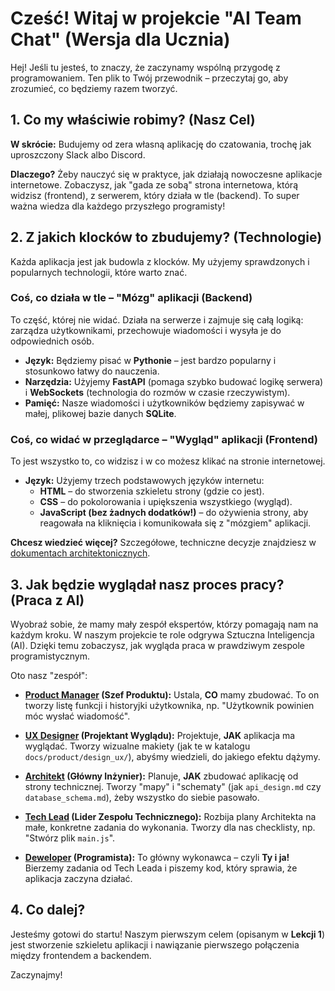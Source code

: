 # Cześć! Witaj w projekcie "AI Team Chat" (Wersja dla Ucznia)

Hej! Jeśli tu jesteś, to znaczy, że zaczynamy wspólną przygodę z programowaniem. Ten plik to Twój przewodnik – przeczytaj go, aby zrozumieć, co będziemy razem tworzyć.

## 1. Co my właściwie robimy? (Nasz Cel)

**W skrócie:** Budujemy od zera własną aplikację do czatowania, trochę jak uproszczony Slack albo Discord.

**Dlaczego?** Żeby nauczyć się w praktyce, jak działają nowoczesne aplikacje internetowe. Zobaczysz, jak "gada ze sobą" strona internetowa, którą widzisz (frontend), z serwerem, który działa w tle (backend). To super ważna wiedza dla każdego przyszłego programisty!

## 2. Z jakich klocków to zbudujemy? (Technologie)

Każda aplikacja jest jak budowla z klocków. My użyjemy sprawdzonych i popularnych technologii, które warto znać.

### Coś, co działa w tle – "Mózg" aplikacji (Backend)
To część, której nie widać. Działa na serwerze i zajmuje się całą logiką: zarządza użytkownikami, przechowuje wiadomości i wysyła je do odpowiednich osób.
-   **Język:** Będziemy pisać w **Pythonie** – jest bardzo popularny i stosunkowo łatwy do nauczenia.
-   **Narzędzia:** Użyjemy **FastAPI** (pomaga szybko budować logikę serwera) i **WebSockets** (technologia do rozmów w czasie rzeczywistym).
-   **Pamięć:** Nasze wiadomości i użytkowników będziemy zapisywać w małej, plikowej bazie danych **SQLite**.

### Coś, co widać w przeglądarce – "Wygląd" aplikacji (Frontend)
To jest wszystko to, co widzisz i w co możesz klikać na stronie internetowej.
-   **Język:** Użyjemy trzech podstawowych języków internetu:
    -   **HTML** – do stworzenia szkieletu strony (gdzie co jest).
    -   **CSS** – do pokolorowania i upiększenia wszystkiego (wygląd).
    -   **JavaScript (bez żadnych dodatków!)** – do ożywienia strony, aby reagowała na kliknięcia i komunikowała się z "mózgiem" aplikacji.

**Chcesz wiedzieć więcej?** Szczegółowe, techniczne decyzje znajdziesz w [dokumentach architektonicznych](docs/architecture/).

## 3. Jak będzie wyglądał nasz proces pracy? (Praca z AI)

Wyobraź sobie, że mamy mały zespół ekspertów, którzy pomagają nam na każdym kroku. W naszym projekcie te role odgrywa Sztuczna Inteligencja (AI). Dzięki temu zobaczysz, jak wygląda praca w prawdziwym zespole programistycznym.

Oto nasz "zespół":

-   **[Product Manager](docs/agents/product-manager_pl.md) (Szef Produktu):** Ustala, **CO** mamy zbudować. To on tworzy listę funkcji i historyjki użytkownika, np. "Użytkownik powinien móc wysłać wiadomość".

-   **[UX Designer](docs/agents/ux-designer_pl.md) (Projektant Wyglądu):** Projektuje, **JAK** aplikacja ma wyglądać. Tworzy wizualne makiety (jak te w katalogu `docs/product/design_ux/`), abyśmy wiedzieli, do jakiego efektu dążymy.

-   **[Architekt](docs/agents/solution-architect_pl.md) (Główny Inżynier):** Planuje, **JAK** zbudować aplikację od strony technicznej. Tworzy "mapy" i "schematy" (jak `api_design.md` czy `database_schema.md`), żeby wszystko do siebie pasowało.

-   **[Tech Lead](docs/agents/tech-lead-task-planner_pl.md) (Lider Zespołu Technicznego):** Rozbija plany Architekta na małe, konkretne zadania do wykonania. Tworzy dla nas checklisty, np. "Stwórz plik `main.js`".

-   **[Deweloper](docs/agents/software-developer_pl.md) (Programista):** To główny wykonawca – czyli **Ty i ja!** Bierzemy zadania od Tech Leada i piszemy kod, który sprawia, że aplikacja zaczyna działać.

## 4. Co dalej?

Jesteśmy gotowi do startu! Naszym pierwszym celem (opisanym w **Lekcji 1**) jest stworzenie szkieletu aplikacji i nawiązanie pierwszego połączenia między frontendem a backendem.

Zaczynajmy!
